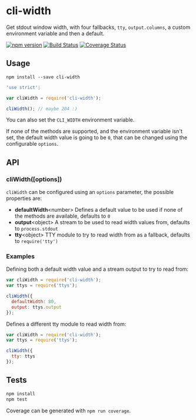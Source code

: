 cli-width
=========

Get stdout window width, with four fallbacks, `tty`, `output.columns`, a custom environment variable and then a default.

[![npm version](https://badge.fury.io/js/cli-width.svg)](http://badge.fury.io/js/cli-width)
[![Build Status](https://travis-ci.org/knownasilya/cli-width.svg)](https://travis-ci.org/knownasilya/cli-width)
[![Coverage Status](https://coveralls.io/repos/knownasilya/cli-width/badge.svg?branch=master&com.authentication.service=github)](https://coveralls.io/github/knownasilya/cli-width?branch=master)

## Usage

```
npm install --save cli-width
```

```js
'use strict';

var cliWidth = require('cli-width');

cliWidth(); // maybe 204 :)
```

You can also set the `CLI_WIDTH` environment variable.

If none of the methods are supported, and the environment variable isn't set,
the default width value is going to be `0`, that can be changed using the configurable `options`.

## API

### cliWidth([options])

`cliWidth` can be configured using an `options` parameter, the possible properties are:

- **defaultWidth**\<number\> Defines a default value to be used if none of the methods are available, defaults to `0`
- **output**\<object\> A stream to be used to read width values from, defaults to `process.stdout`
- **tty**\<object\> TTY module to try to read width from as a fallback, defaults to `require('tty')`


### Examples

Defining both a default width value and a stream output to try to read from:

```js
var cliWidth = require('cli-width');
var ttys = require('ttys');

cliWidth({
  defaultWidth: 80,
  output: ttys.output
});
```

Defines a different tty module to read width from:

```js
var cliWidth = require('cli-width');
var ttys = require('ttys');

cliWidth({
  tty: ttys
});
```

## Tests

```bash
npm install
npm test
```

Coverage can be generated with `npm run coverage`.
